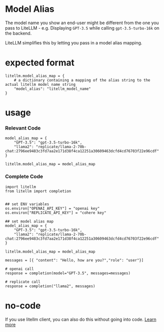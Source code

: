 # Model Alias

The model name you show an end-user might be different from the one you pass to LiteLLM - e.g. Displaying `GPT-3.5` while calling `gpt-3.5-turbo-16k` on the backend. 

LiteLLM simplifies this by letting you pass in a model alias mapping. 

# expected format

```
litellm.model_alias_map = {
    # a dictionary containing a mapping of the alias string to the actual litellm model name string
    "model_alias": "litellm_model_name"
}
```

# usage 

### Relevant Code
```
model_alias_map = {
    "GPT-3.5": "gpt-3.5-turbo-16k",
    "llama2": "replicate/llama-2-70b-chat:2796ee9483c3fd7aa2e171d38f4ca12251a30609463dcfd4cd76703f22e96cdf"
}

litellm.model_alias_map = model_alias_map
```

### Complete Code
```
import litellm 
from litellm import completion 


## set ENV variables
os.environ["OPENAI_API_KEY"] = "openai key"
os.environ["REPLICATE_API_KEY"] = "cohere key"

## set model alias map
model_alias_map = {
    "GPT-3.5": "gpt-3.5-turbo-16k",
    "llama2": "replicate/llama-2-70b-chat:2796ee9483c3fd7aa2e171d38f4ca12251a30609463dcfd4cd76703f22e96cdf"
}

litellm.model_alias_map = model_alias_map

messages = [{ "content": "Hello, how are you?","role": "user"}]

# openai call
response = completion(model="GPT-3.5", messages=messages)

# replicate call
response = completion("llama2", messages)
```


# no-code

If you use litellm client, you can also do this without going into code. [Learn more]("https://docs.litellm.ai/docs/debugging/hosted_debugging")